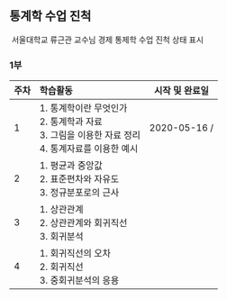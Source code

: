 ## 통계학 수업 진척

​	서울대학교 류근관 교수님 경제 통제학 수업 진척 상태 표시



### 1부

| 주차 | 학습활동                                                     | 시작 및 완료일 |
| ---- | :----------------------------------------------------------- | -------------- |
| 1    | 1. 통계학이란 무엇인가 <br />2. 통계학과 자료 <br />3. 그림을 이용한 자료 정리 <br />4. 통계자료를 이용한 예시 | 2020-05-16 /   |
| 2    | 1. 평균과 중앙값<br />2. 표준편차와 자유도<br />3. 정규분포로의 근사 |                |
| 3    | 1. 상관관계<br />2. 상관관계와 회귀직선<br />3. 회귀분석     |                |
| 4    | 1. 회귀직선의 오차<br />2. 회귀직선<br />3. 중회귀분석의 응용 |                |


